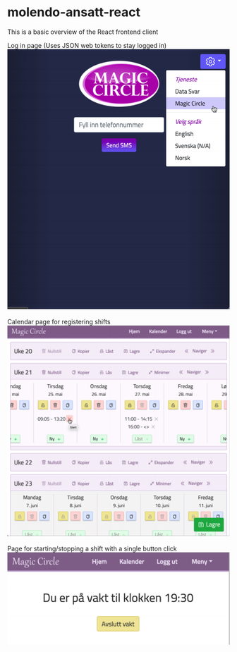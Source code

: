 # molendo-ansatt-react
This is a basic overview of the React frontend client

Log in page (Uses JSON web tokens to stay logged in)
<br>
<img  width="900" src="../githubImages/webappLogin.PNG">
<br><br>
Calendar page for registering shifts
<br>
<img width="900" src="../githubImages/webappCalendar.PNG">
<br><br>
Page for starting/stopping a shift with a single button click
<br>
<img width="900" src="../githubImages/webappStartStop.PNG">
